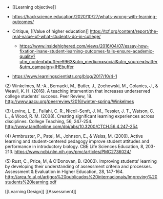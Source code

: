   - [[Learning objective]]

  - https://hackscience.education/2020/10/27/whats-wrong-with-learning-outcomes/

  - Critique,  [[Value of higher education]]
    https://tcf.org/content/report/the-real-value-of-what-students-do-in-college/
      - https://www.insidehighered.com/views/2016/04/07/essay-how-fixation-inane-student-learning-outcomes-fails-ensure-academic-quality?utm_content=buffere9963&utm_medium=social&utm_source=twitter&utm_campaign=IHEbuffer

  - https://www.learningscientists.org/blog/2017/10/4-1

(2) Winkelmes, M.-A., Bernacki, M., Butler, J., Zochowski, M., Golanics,
J., & Weavil, K. H. (2016). A teaching intervention that increases
underserved college students’ success. Peer Review, 18.
http://www.aacu.org/peerreview/2016/winter-spring/Winkelmes

(3) Levine, L. E., Fallahi, C. R., Nicoll-Senft, J. M., Tessier, J. T.,
Watson, C. L., & Wood, R. M. (2008). Creating significant learning
experiences across disciplines. College Teaching, 56, 247-254.
http://www.tandfonline.com/doi/abs/10.3200/CTCH.56.4.247-254

(4) Armbruster, P., Patel, M., Johnson, E., & Weiss, M. (2009). Active
learning and student-centered pedagogy improve student attitudes and
performance in introductory biology. CBE Life Sciences Education, 8,
203-213. https://www.ncbi.nlm.nih.gov/pmc/articles/PMC2736024/

(5) Rust, C., Price, M, & O’Donovan, B. (2003). Improving students’
learning by developing their understanding of assessment criteria and
processes. Assessment & Evaluation in Higher Education, 28, 147-164.
http://area.fc.ul.pt/artigos%20publicados%20internacionais/Improving%20students%20learning.pdf

[[Learning Design]]
[[Assessment]]